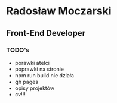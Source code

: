 # Radosław Moczarski
## Front-End Developer

### TODO's
- porawki atelci
- poprawki na stronie
- npm run build nie działa
- gh pages
- opisy projektów
- cv!!!
